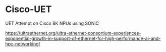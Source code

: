 # Cisco-UET
UET Attempt on Cisco 8K NPUs using SONiC

https://ultraethernet.org/ultra-ethernet-consortium-experiences-exponential-growth-in-support-of-ethernet-for-high-performance-ai-and-hpc-networking/
